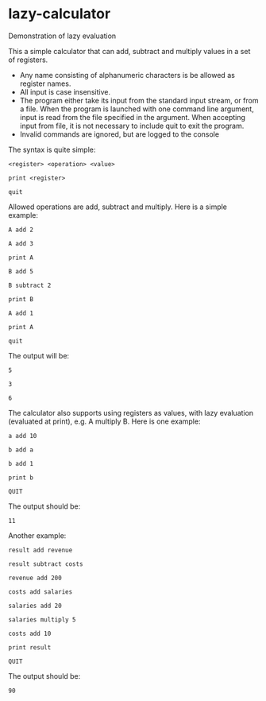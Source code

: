 # lazy-calculator
Demonstration of lazy evaluation

This a simple calculator that can add, subtract and multiply values in a set of registers.
* Any name consisting of alphanumeric characters is be allowed as register names.
* All input is case insensitive.
* The program either take its input from the standard input stream, or from a file. When the
program is launched with one command line argument, input is read from the file specified in
the argument. When accepting input from file, it is not necessary to include quit to exit the
program.
* Invalid commands are ignored, but are logged to the console

The syntax is quite simple:

 `<register> <operation> <value> `
 
 `print <register> `
 
 `quit `
 
Allowed operations are add, subtract and multiply. Here is a simple example:

 `A add 2 `
 
 `A add 3 `

 `print A `

 `B add 5 `

 `B subtract 2 `

 `print B `
 
 `A add 1 `
 
 `print A `

 `quit `

The output will be:

 `5 `

 `3 `

 `6 `

The calculator also supports using registers as values, with lazy evaluation (evaluated at print), e.g.
A multiply B. Here is one example:

 `a add 10 `

 `b add a `

 `b add 1 `
 
 `print b `

 `QUIT `

The output should be:

 `11 `

Another example:

 `result add revenue `

 `result subtract costs `
 
 `revenue add 200 `
 
 `costs add salaries `

 `salaries add 20 `
 
 `salaries multiply 5 `
 
 `costs add 10 `
 
 `print result `
 
 `QUIT `

The output should be:

 `90 `
